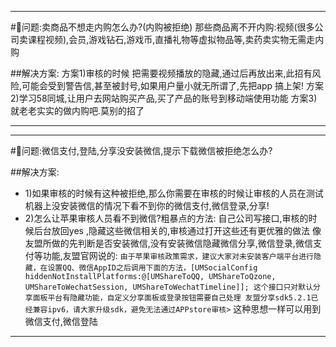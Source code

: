 ____

#📣问题:卖商品不想走内购怎么办?(内购被拒绝)
那些商品离不开内购:视频(很多公司卖课程视频),会员,游戏钻石,游戏币,直播礼物等虚拟物品等,卖药卖实物无需走内购


##解决方案:
方案1)审核的时候  把需要视频播放的隐藏,通过后再放出来,此招有风险,可能会受到警告信,甚至被封号,如果用户量小就无所谓了,先把app 搞上架!
方案2)学习58同城,让用户去网站购买产品,买了产品的账号到移动端使用功能
方案3)就老老实实的做内购吧.莫别的招了

____
____

#📣问题:微信支付,登陆,分享没安装微信,提示下载微信被拒绝怎么办?

##解决方案:
- 1)如果审核的时候有这种被拒绝,那么你需要在审核的时候让审核的人员在测试机器上没安装微信的情况下看不到你的微信支付,微信登录,分享!
- 2)怎么让苹果审核人员看不到微信?粗暴点的方法: 自己公司写接口,审核的时候后台放回yes ,隐藏这些微信相关的,审核通过打开这些还有更优雅的做法
像友盟所做的先判断是否安装微信,没有安装微信隐藏微信分享,微信登录,微信支付等功能,友盟官网说的:
`
由于苹果审核政策需求，建议大家对未安装客户端平台进行隐藏，在设置QQ、微信AppID之后调用下面的方法，[UMSocialConfig hiddenNotInstallPlatforms:@[UMShareToQQ, UMShareToQzone, UMShareToWechatSession, UMShareToWechatTimeline]]; 这个接口只对默认分享面板平台有隐藏功能，自定义分享面板或登录按钮需要自己处理 友盟分享sdk5.2.1已经兼容ipv6，请大家升级sdk，避免无法通过APPstore审核>
`
这种思想一样可以用到微信支付,微信登陆
____